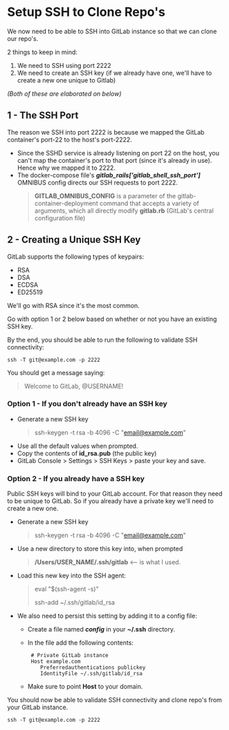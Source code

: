 # Setup SSH to Clone Repo's

We now need to be able to SSH into GitLab instance so that we can clone our repo's.

2 things to keep in mind:
  1. We need to SSH using port 2222
  2. We need to create an SSH key (if we already have one, we'll have to create a new one unique to Gitlab)

*(Both of these are elaborated on below)*

## 1 - The SSH Port
The reason we SSH into port 2222 is because we mapped the GitLab container's port-22 to the host's port-2222.
  - Since the SSHD service is already listening on port 22 on the host, you can't map the container's port to that port (since it's already in use). Hence why we mapped it to 2222.
  - The docker-compose file's ***gitlab_rails['gitlab_shell_ssh_port']*** OMNIBUS config directs our SSH requests to port 2222.
      > **GITLAB_OMNIBUS_CONFIG** is a parameter of the gitlab-container-deployment command that accepts a variety of arguments, which all directly modify **gitlab.rb** (GitLab's central configuration file)


## 2 - Creating a Unique SSH Key
GitLab supports the following types of keypairs:
  - RSA
  - DSA
  - ECDSA
  - ED25519

We'll go with RSA since it's the most common.

Go with option 1 or 2 below based on whether or not you have an existing SSH key.

By the end, you should be able to run the following to validate SSH connectivity:

    ssh -T git@example.com -p 2222

You should get a message saying:
  > Welcome to GitLab, @USERNAME!


### Option 1 - If you don't already have an SSH key
  - Generate a new SSH key
      > ssh-keygen -t rsa -b 4096 -C "email@example.com"
  - Use all the default values when prompted.
  - Copy the contents of **id_rsa.pub** (the public key)
  - GitLab Console > Settings > SSH Keys > paste your key and save.


### Option 2 - If you already have a SSH key
Public SSH keys will bind to your GitLab account. For that reason they need to be unique to GitLab. So if you already have a private key we'll need to create a new one.

  - Generate a new SSH key
      > ssh-keygen -t rsa -b 4096 -C "email@example.com"
  - Use a new directory to store this key into, when prompted
      > **/Users/USER_NAME/.ssh/gitlab** <-- is what I used.
  - Load this new key into the SSH agent:
      > eval "$(ssh-agent -s)"
      >
      > ssh-add ~/.ssh/gitlab/id_rsa
  - We also need to persist this setting by adding it to a config file:
    - Create a file named ***config*** in your **~/.ssh** directory.
    - In the file add the following contents:

           # Private GitLab instance
           Host example.com
              Preferredauthentications publickey
              IdentityFile ~/.ssh/gitlab/id_rsa

    - Make sure to point **Host** to your domain.


You should now be able to validate SSH connectivity and clone repo's from your GitLab instance.

    ssh -T git@example.com -p 2222
